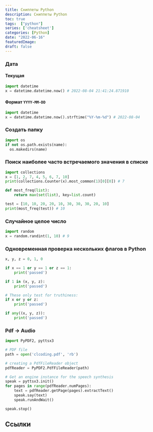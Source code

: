 ```yaml
---
title: Сниппеты Python
description: Сниппеты Python
toc: true
tags:  ["python"]
series: ['cheatsheet']
categories: [Python]
date: "2022-06-16"
featuredImage:
draft: false
---
```



### Дата

#### Текущая

```python
import datetime
x = datetime.datetime.now() # 2022-08-04 21:41:24.871910
```

#### Формат `YYYY-MM-DD`

```python
import datetime
x = datetime.datetime.now().strftime("%Y-%m-%d") # 2022-08-04
```

### Создать папку
```python
import os
if not os.path.exists(name):
  os.makedirs(name)
```

### Поиск наиболее часто встречаемого значения в списке

```python
import collections
x = [1, 2, 7, 4, 5, 6, 7, 10]
print(collections.Counter(x).most_common(1)[0][0]) # 7
```

```python
def most_freq(list):
    return max(set(list), key=list.count)

test = [10, 10, 20, 20, 10, 30, 30, 30, 20, 10]
print(most_freq(test)) # 10
```

### Случайное целое число

```python
import random
x = random.randint(1, 10) # 9
```

### Одновременная проверка нескольких флагов в Python

```python
x, y, z = 0, 1, 0

if x == 1 or y == 1 or z == 1:
    print('passed')

if 1 in (x, y, z):
    print('passed')

# These only test for truthiness:
if x or y or z:
    print('passed')

if any((x, y, z)):
    print('passed')
```

### Pdf -> Audio

```python
import PyPDF2, pyttsx3

# PDF file
path = open('clcoding.pdf', 'rb')

# creating a PdfFileReader object
pdfReader = PyPDF2.PdfFileReader(path)

# Get an engine instance for the speech synthesis
speak = pyttsx3.init()
for pages in range(pdfReader.numPages):
    text = pdfReader.getPage(pages).extractText()
    speak.say(text)
    speak.runAndWait()

speak.stop()
```
## Ссылки

